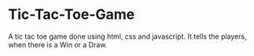 # Tic-Tac-Toe-Game
A tic tac toe game done using html, css and javascript. It tells the players, when there is a Win or a Draw.
